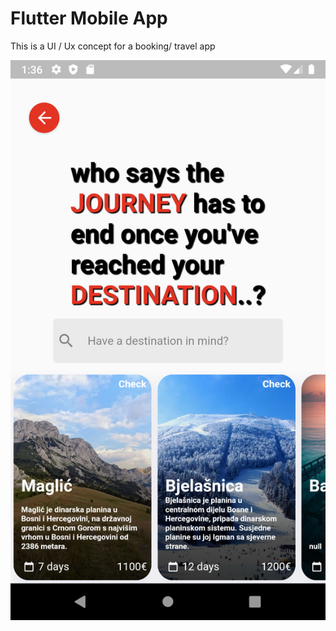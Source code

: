 # Flutter Mobile App

This is a UI / Ux concept for a booking/ travel app

<img src="images/home.png">
